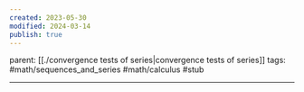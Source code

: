 ```yaml
---
created: 2023-05-30
modified: 2024-03-14
publish: true
---
```


parent: [[./convergence tests of series|convergence tests of series]]
tags: #math/sequences_and_series #math/calculus #stub 

---